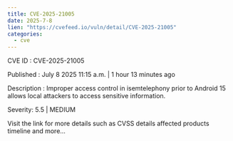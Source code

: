 ```yaml
--- 
title: CVE-2025-21005
date: 2025-7-8
lien: "https://cvefeed.io/vuln/detail/CVE-2025-21005"
categories:
  - cve
---
```


CVE ID : CVE-2025-21005

Published :  July 8
2025
11:15 a.m. | 1 hour
13 minutes ago

Description : Improper access control in isemtelephony prior to Android 15 allows local attackers to access sensitive information.

Severity: 5.5 | MEDIUM

Visit the link for more details
such as CVSS details
affected products
timeline
and more...
